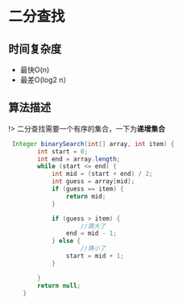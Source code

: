 # 二分查找

## 时间复杂度

- 最快O(n)
- 最差O(log2 n）

## 算法描述

!> 二分查找需要一个有序的集合，一下为**递增集合**

```java
 Integer binarySearch(int[] array, int item) {
        int start = 0;
        int end = array.length;
        while (start <= end) {
            int mid = (start + end) / 2;
            int guess = array[mid];
            if (guess == item) {
                return mid;
            }

            if (guess > item) {
            		//猜大了
                end = mid - 1; 
            } else {
            		//猜小了
                start = mid + 1;
            }

        }
        return null;
    }
```